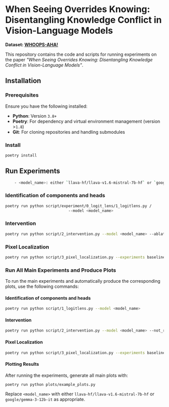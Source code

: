 


# When Seeing Overrides Knowing: Disentangling Knowledge Conflict in Vision-Language Models
**Dataset: [WHOOPS-AHA!](https://huggingface.co/datasets/francescortu/whoops-aha)**


This repository contains the code and scripts for running experiments on the paper *"When Seeing Overrides Knowing: Disentangling Knowledge Conflict in Vision-Language Models"*. 
## Installation

### Prerequisites

Ensure you have the following installed:

- **Python**: Version `3.8+`
- **Poetry**: For dependency and virtual environment management (version >`1.8`)
- **Git**: For cloning repositories and handling submodules

### Install
```bash
poetry install
```


## Run Experiments
```bash
    - <model_name>: either `llava-hf/llava-v1.6-mistral-7b-hf` or `google/gemma-3-12b-it`
```

### Identification of components and heads
```bash
poetry run python script/experiment/0_logit_lens/1_logitlens.py /
                            --model <model_name>

```

### Intervention
```bash 
poetry run python script/2_intervention.py --model <model_name> --ablation_type last-row-paired  
```

### Pixel Localization
```bash
poetry run python script/3_pixel_localization.py --experiments baseline multiple_resid_ablation_with_control  --model <model_name>
```

### Run All Main Experiments and Produce Plots

To run the main experiments and automatically produce the corresponding plots, use the following commands:

#### Identification of components and heads
```bash
poetry run python script/1_logitlens.py --model <model_name>
```

#### Intervention
```bash
poetry run python script/2_intervention.py --model <model_name> --not_rebalance_weight --ablation_type last-row-paired
```

#### Pixel Localization
```bash
poetry run python script/3_pixel_localization.py --experiments baseline multiple_resid_ablation_with_control --model <model_name>
```

#### Plotting Results
After running the experiments, generate all main plots with:
```bash
poetry run python plots/example_plots.py
```

Replace `<model_name>` with either `llava-hf/llava-v1.6-mistral-7b-hf` or `google/gemma-3-12b-it` as appropriate.